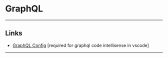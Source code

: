 # GraphQL

---

## Links

- [GraphQL Config](https://the-guild.dev/graphql/config) [required for graphql code intellisense in vscode]

---
